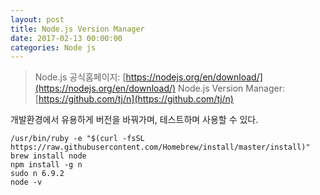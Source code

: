 ```yaml
---
layout: post
title: Node.js Version Manager
date: 2017-02-13 00:00:00
categories: Node js
---
```


> Node.js 공식홈페이지: [https://nodejs.org/en/download/](https://nodejs.org/en/download/)
Node.js Version Manager: [https://github.com/tj/n](https://github.com/tj/n)

개발환경에서 유용하게 버전을 바꿔가며, 테스트하며 사용할 수 있다.

```
/usr/bin/ruby -e "$(curl -fsSL https://raw.githubusercontent.com/Homebrew/install/master/install)"
brew install node
npm install -g n
sudo n 6.9.2
node -v
```
